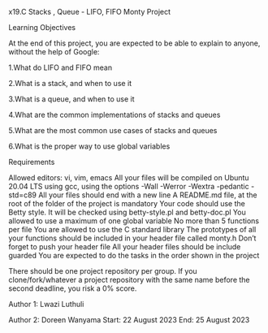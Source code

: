 x19.C Stacks , Queue - LIFO, FIFO Monty Project

Learning Objectives

At the end of this project, you are expected to be able to explain to anyone, without the help of Google:

1.What do LIFO and FIFO mean

2.What is a stack, and when to use it

3.What is a queue, and when to use it

4.What are the common implementations of stacks and queues

5.What are the most common use cases of stacks and queues

6.What is the proper way to use global variables

Requirements

Allowed editors: vi, vim, emacs All your files will be compiled on Ubuntu 20.04 LTS using gcc, using the options -Wall -Werror -Wextra -pedantic -std=c89 All your files should end with a new line A README.md file, at the root of the folder of the project is mandatory Your code should use the Betty style. It will be checked using betty-style.pl and betty-doc.pl You allowed to use a maximum of one global variable No more than 5 functions per file You are allowed to use the C standard library The prototypes of all your functions should be included in your header file called monty.h Don’t forget to push your header file All your header files should be include guarded You are expected to do the tasks in the order shown in the project

There should be one project repository per group. If you clone/fork/whatever a project repository with the same name before the second deadline, you risk a 0% score.

Author 1: Lwazi Luthuli

Author 2: Doreen Wanyama
Start: 22 August 2023
End: 25 August 2023 


